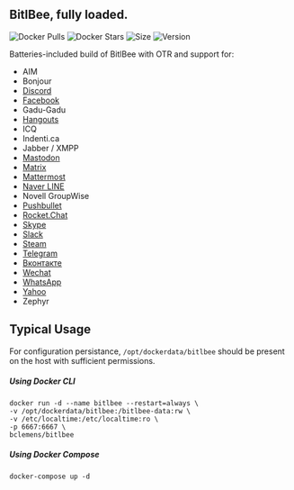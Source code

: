 ## BitlBee, fully loaded.
![Docker Pulls](https://img.shields.io/docker/pulls/bclemens/bitlbee.svg) ![Docker Stars](https://img.shields.io/docker/stars/bclemens/bitlbee.svg) ![Size](https://images.microbadger.com/badges/image/bclemens/bitlbee.svg) ![Version](https://images.microbadger.com/badges/version/bclemens/bitlbee.svg)

Batteries-included build of BitlBee with OTR and support for:
* AIM
* Bonjour
* [Discord](https://github.com/sm00th/bitlbee-discord)
* [Facebook](https://github.com/jgeboski/bitlbee-facebook)
* Gadu-Gadu
* [Hangouts](https://bitbucket.org/EionRobb/purple-hangouts)
* ICQ
* Indenti.ca
* Jabber / XMPP
* [Mastodon](https://github.com/kensanata/bitlbee-mastodon)
* [Matrix](https://github.com/matrix-org/purple-matrix)
* [Mattermost](https://github.com/EionRobb/purple-mattermost)
* [Naver LINE](https://gitlab.com/bclemens/purple-line)
* Novell GroupWise
* [Pushbullet](https://github.com/EionRobb/pidgin-pushbullet)
* [Rocket.Chat](https://bitbucket.org/EionRobb/purple-rocketchat)
* [Skype](https://github.com/EionRobb/skype4pidgin)
* [Slack](https://github.com/dylex/slack-libpurple)
* [Steam](https://github.com/bitlbee/bitlbee-steam)
* [Telegram](https://github.com/majn/telegram-purple)
* [Вконтакте](https://bitbucket.org/olegoandreev/purple-vk-plugin)
* [Wechat](https://github.com/sbwtw/pidgin-wechat)
* [WhatsApp](https://github.com/jakibaki/whatsapp-purple)
* [Yahoo](https://github.com/EionRobb/funyahoo-plusplus)
* Zephyr

## Typical Usage

For configuration persistance, `/opt/dockerdata/bitlbee` should be present on the host with sufficient permissions.

##### Using Docker CLI
```
docker run -d --name bitlbee --restart=always \
-v /opt/dockerdata/bitlbee:/bitlbee-data:rw \
-v /etc/localtime:/etc/localtime:ro \
-p 6667:6667 \
bclemens/bitlbee
```

##### Using Docker Compose
```
docker-compose up -d
```



